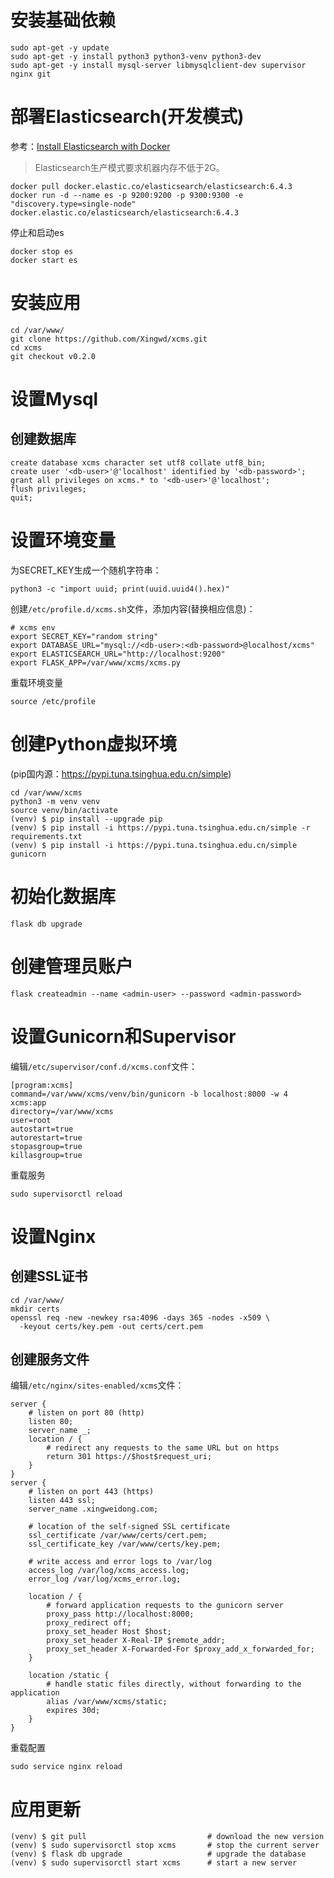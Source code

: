 # 安装基础依赖
```
sudo apt-get -y update
sudo apt-get -y install python3 python3-venv python3-dev
sudo apt-get -y install mysql-server libmysqlclient-dev supervisor nginx git
```

# 部署Elasticsearch(开发模式)
参考：[Install Elasticsearch with Docker](https://www.elastic.co/guide/en/elasticsearch/reference/6.4/docker.html)

> Elasticsearch生产模式要求机器内存不低于2G。
```
docker pull docker.elastic.co/elasticsearch/elasticsearch:6.4.3
docker run -d --name es -p 9200:9200 -p 9300:9300 -e "discovery.type=single-node" docker.elastic.co/elasticsearch/elasticsearch:6.4.3
```
停止和启动es
```
docker stop es
docker start es
```

# 安装应用
```
cd /var/www/
git clone https://github.com/Xingwd/xcms.git
cd xcms
git checkout v0.2.0
```

# 设置Mysql
## 创建数据库
```
create database xcms character set utf8 collate utf8_bin;
create user '<db-user>'@'localhost' identified by '<db-password>';
grant all privileges on xcms.* to '<db-user>'@'localhost';
flush privileges;
quit;
```

# 设置环境变量
为SECRET_KEY生成一个随机字符串：
```
python3 -c "import uuid; print(uuid.uuid4().hex)"
```

创建`/etc/profile.d/xcms.sh`文件，添加内容(替换相应信息)：
```
# xcms env
export SECRET_KEY="random string"
export DATABASE_URL="mysql://<db-user>:<db-password>@localhost/xcms"
export ELASTICSEARCH_URL="http://localhost:9200"
export FLASK_APP=/var/www/xcms/xcms.py
```

重载环境变量
```
source /etc/profile
```


# 创建Python虚拟环境
(pip国内源：https://pypi.tuna.tsinghua.edu.cn/simple)
```
cd /var/www/xcms
python3 -m venv venv
source venv/bin/activate
(venv) $ pip install --upgrade pip
(venv) $ pip install -i https://pypi.tuna.tsinghua.edu.cn/simple -r requirements.txt
(venv) $ pip install -i https://pypi.tuna.tsinghua.edu.cn/simple gunicorn
```

# 初始化数据库
```
flask db upgrade
```

# 创建管理员账户
```
flask createadmin --name <admin-user> --password <admin-password>
```

# 设置Gunicorn和Supervisor
编辑`/etc/supervisor/conf.d/xcms.conf`文件：
```
[program:xcms]
command=/var/www/xcms/venv/bin/gunicorn -b localhost:8000 -w 4 xcms:app
directory=/var/www/xcms
user=root
autostart=true
autorestart=true
stopasgroup=true
killasgroup=true
```

重载服务
```
sudo supervisorctl reload
```

# 设置Nginx
## 创建SSL证书
```
cd /var/www/
mkdir certs
openssl req -new -newkey rsa:4096 -days 365 -nodes -x509 \
  -keyout certs/key.pem -out certs/cert.pem
```

## 创建服务文件
编辑`/etc/nginx/sites-enabled/xcms`文件：
```
server {
    # listen on port 80 (http)
    listen 80;
    server_name _;
    location / {
        # redirect any requests to the same URL but on https
        return 301 https://$host$request_uri;
    }
}
server {
    # listen on port 443 (https)
    listen 443 ssl;
    server_name .xingweidong.com;

    # location of the self-signed SSL certificate
    ssl_certificate /var/www/certs/cert.pem;
    ssl_certificate_key /var/www/certs/key.pem;

    # write access and error logs to /var/log
    access_log /var/log/xcms_access.log;
    error_log /var/log/xcms_error.log;

    location / {
        # forward application requests to the gunicorn server
        proxy_pass http://localhost:8000;
        proxy_redirect off;
        proxy_set_header Host $host;
        proxy_set_header X-Real-IP $remote_addr;
        proxy_set_header X-Forwarded-For $proxy_add_x_forwarded_for;
    }

    location /static {
        # handle static files directly, without forwarding to the application
        alias /var/www/xcms/static;
        expires 30d;
    }
}
```

重载配置
```
sudo service nginx reload
```

# 应用更新
```
(venv) $ git pull                           # download the new version
(venv) $ sudo supervisorctl stop xcms       # stop the current server
(venv) $ flask db upgrade                   # upgrade the database
(venv) $ sudo supervisorctl start xcms      # start a new server
```
